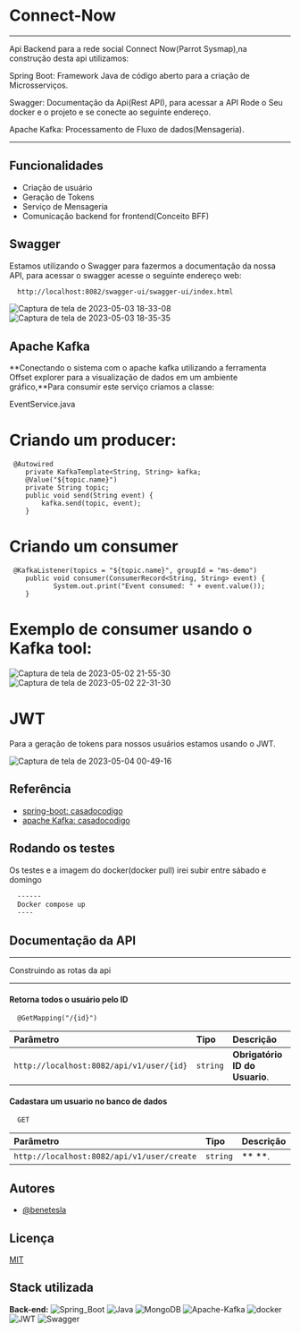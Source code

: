 # Connect-Now

---

Api Backend para a rede social Connect Now(Parrot Sysmap),na construção desta api utilizamos:

Spring Boot: Framework Java de código aberto para a criação de Microsserviços.

Swagger: Documentação da Api(Rest API), para acessar a API Rode o Seu docker e o projeto e se conecte ao seguinte endereço.




Apache Kafka: Processamento de Fluxo de dados(Mensageria).

---

## Funcionalidades

- Criação de usuário
- Geração de Tokens
- Serviço de Mensageria
- Comunicação backend for frontend(Conceito BFF)

## Swagger
Estamos utilizando o Swagger para fazermos a documentação da nossa API, para acessar o swagger acesse o seguinte endereço web:
```bash
  http://localhost:8082/swagger-ui/swagger-ui/index.html
```
![Captura de tela de 2023-05-03 18-33-08](https://user-images.githubusercontent.com/78994881/236108455-ac923b5d-3f32-4c23-bac5-683a5ca8453a.png)
![Captura de tela de 2023-05-03 18-35-35](https://user-images.githubusercontent.com/78994881/236108451-878a101f-3df7-4ff8-a255-4399b3b7db1d.png)

## Apache Kafka

**Conectando o sistema com o apache kafka utilizando a ferramenta Offset explorer para a visualização de dados em um ambiente gráfico,**Para consumir este serviço criamos a classe:

EventService.java

# Criando um producer:

```
 @Autowired
    private KafkaTemplate<String, String> kafka;
    @Value("${topic.name}")
    private String topic;
    public void send(String event) {
        kafka.send(topic, event);
    }
```



# Criando um consumer

```
 @KafkaListener(topics = "${topic.name}", groupId = "ms-demo")
    public void consumer(ConsumerRecord<String, String> event) {
           System.out.print("Event consumed: " + event.value());
    }
```

# Exemplo de consumer usando o Kafka tool:


![Captura de tela de 2023-05-02 21-55-30](https://user-images.githubusercontent.com/78994881/235984680-075c76c6-d6da-4ac7-9a27-7f9937eae5cd.png)
![Captura de tela de 2023-05-02 22-31-30](https://user-images.githubusercontent.com/78994881/235984683-23080fdf-485a-48ee-9ffe-bce3c2fbdd3a.png)

# JWT 
Para a geração de tokens para nossos usuários estamos usando o JWT.


![Captura de tela de 2023-05-04 00-49-16](https://user-images.githubusercontent.com/78994881/236108943-836aafc0-7256-46b6-8459-622f3b5123d1.png)

## Referência

- [spring-boot: casadocodigo](https://www.casadocodigo.com.br/products/livro-spring-boot?_pos=2&_sid=6afcf6f89&_ss=r)
- [apache Kafka:  casadocodigo](https://www.casadocodigo.com.br/products/livro-apache-kafka?_pos=3&_sid=6afcf6f89&_ss=r)

## Rodando os testes

Os testes e a imagem do docker(docker pull) irei subir entre sábado e domingo

```bash
  ------
  Docker compose up
  ----
```

## Documentação da API

---

Construindo as rotas da api

---

#### Retorna todos o usuário pelo ID

```http
  @GetMapping("/{id}")
```

| Parâmetro                                 | Tipo       | Descrição                           |
| :----------------------------------------- | :--------- | :------------------------------------ |
| `http://localhost:8082/api/v1/user/{id}` | `string` | **Obrigatório ID do Usuario**. |

#### Cadastara um usuario no banco de dados

```http
  GET 
```

| Parâmetro                                   | Tipo       | Descrição |
| :------------------------------------------- | :--------- | :---------- |
| `http://localhost:8082/api/v1/user/create` | `string` | ** **.      |

## Autores

- [@benetesla](https://github.com/benetesla)

## Licença

[MIT](https://choosealicense.com/licenses/mit/)

## Stack utilizada

**Back-end:** ![Spring_Boot](https://img.shields.io/badge/Spring_Boot-F2F4F9?style=for-the-badge&logo=spring-boot)
![Java](https://img.shields.io/badge/java-%23ED8B00.svg?style=for-the-badge&logo=java&logoColor=white)
![MongoDB](https://img.shields.io/badge/MongoDB-4EA94B?style=for-the-badge&logo=mongodb&logoColor=white)
![Apache-Kafka](https://img.shields.io/badge/Apache_Kafka-231F20?style=for-the-badge&logo=apache-kafka&logoColor=white)
![docker](https://img.shields.io/badge/Docker-2CA5E0?style=for-the-badge&logo=docker&logoColor=white)
![JWT](https://img.shields.io/badge/JWT-000000?style=for-the-badge&logo=JSON%20web%20tokens&logoColor=white)
![Swagger](https://img.shields.io/badge/Swagger-85EA2D?style=for-the-badge&logo=Swagger&logoColor=white)
